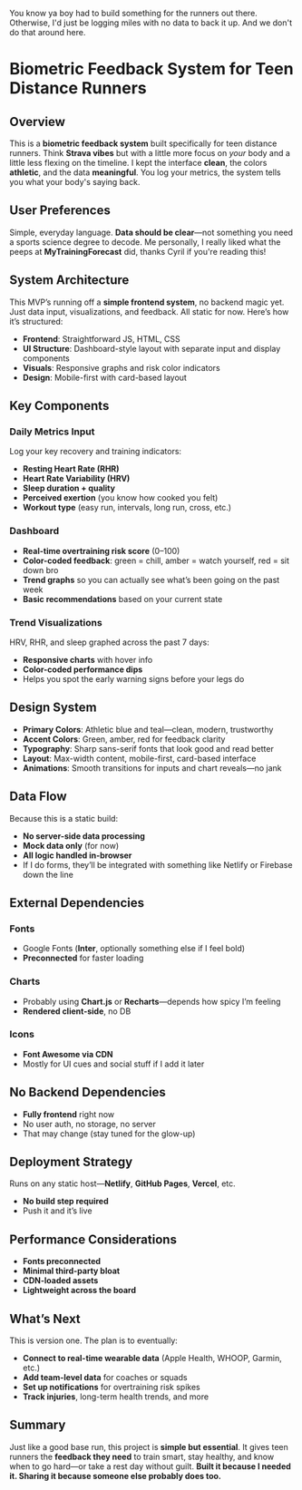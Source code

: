 You know ya boy had to build something for the runners out there. Otherwise, I'd just be logging miles with no data to back it up. And we don't do that around here.

# **Biometric Feedback System for Teen Distance Runners**

## **Overview**  
This is a **biometric feedback system** built specifically for teen distance runners. Think **Strava vibes** but with a little more focus on *your* body and a little less flexing on the timeline. I kept the interface **clean**, the colors **athletic**, and the data **meaningful**. You log your metrics, the system tells you what your body's saying back.

## **User Preferences**  
Simple, everyday language. **Data should be clear**—not something you need a sports science degree to decode. Me personally, I really liked what the peeps at **MyTrainingForecast** did, thanks Cyril if you're reading this!

## **System Architecture**  
This MVP’s running off a **simple frontend system**, no backend magic yet. Just data input, visualizations, and feedback. All static for now. Here’s how it’s structured:

- **Frontend**: Straightforward JS, HTML, CSS  
- **UI Structure**: Dashboard-style layout with separate input and display components  
- **Visuals**: Responsive graphs and risk color indicators  
- **Design**: Mobile-first with card-based layout

## **Key Components**  

### **Daily Metrics Input**  
Log your key recovery and training indicators:
- **Resting Heart Rate (RHR)**
- **Heart Rate Variability (HRV)**
- **Sleep duration + quality**
- **Perceived exertion** (you know how cooked you felt)
- **Workout type** (easy run, intervals, long run, cross, etc.)

### **Dashboard**  
- **Real-time overtraining risk score** (0–100)
- **Color-coded feedback**: green = chill, amber = watch yourself, red = sit down bro
- **Trend graphs** so you can actually see what’s been going on the past week
- **Basic recommendations** based on your current state

### **Trend Visualizations**  
HRV, RHR, and sleep graphed across the past 7 days:
- **Responsive charts** with hover info  
- **Color-coded performance dips**  
- Helps you spot the early warning signs before your legs do

## **Design System**  

- **Primary Colors**: Athletic blue and teal—clean, modern, trustworthy  
- **Accent Colors**: Green, amber, red for feedback clarity  
- **Typography**: Sharp sans-serif fonts that look good and read better  
- **Layout**: Max-width content, mobile-first, card-based interface  
- **Animations**: Smooth transitions for inputs and chart reveals—no jank

## **Data Flow**  
Because this is a static build:

- **No server-side data processing**  
- **Mock data only** (for now)  
- **All logic handled in-browser**  
- If I do forms, they’ll be integrated with something like Netlify or Firebase down the line

## **External Dependencies**  

### **Fonts**  
- Google Fonts (**Inter**, optionally something else if I feel bold)  
- **Preconnected** for faster loading

### **Charts**  
- Probably using **Chart.js** or **Recharts**—depends how spicy I’m feeling  
- **Rendered client-side**, no DB

### **Icons**  
- **Font Awesome via CDN**  
- Mostly for UI cues and social stuff if I add it later

## **No Backend Dependencies**  
- **Fully frontend** right now  
- No user auth, no storage, no server  
- That may change (stay tuned for the glow-up)

## **Deployment Strategy**  
Runs on any static host—**Netlify**, **GitHub Pages**, **Vercel**, etc.  
- **No build step required**  
- Push it and it’s live

## **Performance Considerations**  
- **Fonts preconnected**  
- **Minimal third-party bloat**  
- **CDN-loaded assets**  
- **Lightweight across the board**

## **What’s Next**  
This is version one. The plan is to eventually:
- **Connect to real-time wearable data** (Apple Health, WHOOP, Garmin, etc.)  
- **Add team-level data** for coaches or squads  
- **Set up notifications** for overtraining risk spikes  
- **Track injuries**, long-term health trends, and more

## **Summary**  
Just like a good base run, this project is **simple but essential**. It gives teen runners the **feedback they need** to train smart, stay healthy, and know when to go hard—or take a rest day without guilt. **Built it because I needed it. Sharing it because someone else probably does too.**
